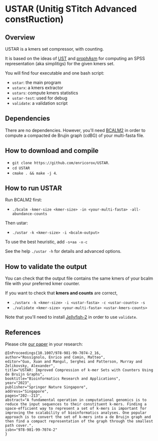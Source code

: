 # USTAR (Unitig STitch Advanced constRuction)
## Overview
USTAR is a kmers set compressor, with counting.

It is based on the ideas of [UST](https://github.com/medvedevgroup/UST) 
and [prophAsm](https://github.com/prophyle/prophasm) 
for computing an SPSS representation (aka simplitigs) for the given kmers set.

You will find four executable and one bash script:
* `ustar`: the main program
* `ustarx`: a kmers extractor
* `ustars`: compute kmers statistics
* `ustar-test`: used for debug
* `validate`: a validation script

## Dependencies
There are no dependencies. 
However, you'll need [BCALM2](https://github.com/GATB/bcalm) 
in order to compute a compacted de Brujin graph (cdBG) of your multi-fasta file.

## How to download and compile
* `git clone https://github.com/enricorox/USTAR`.
* `cd USTAR`
* `cmake . && make -j 4`.

## How to run USTAR
Run BCALM2 first: 
* `./bcalm -kmer-size <kmer-size> -in <your-multi-fasta> -all-abundance-counts`

Then ustar:
* `./ustar -k <kmer-size> -i <bcalm-output>`

To use the best heuristic, add `-s+aa -x-c`

See the help `./ustar -h` for details and advanced options.

## How to validate the output
You can check that the output file contains the same kmers of
your bcalm file with your preferred kmer counter.

If you want to check that __kmers and counts__ are correct,
* `./ustarx -k <kmer-size> -i <ustar-fasta> -c <ustar-counts> -s`
* `./validate <kmer-size> <your-multi-fasta> <ustar-kmers-counts>` 

Note that you'll need to install [Jellyfish-2](https://github.com/zippav/Jellyfish-2) in order to use `validate`.

## References

Please cite [our paper](https://link.springer.com/chapter/10.1007/978-981-99-7074-2_16) in your research:
```
@InProceedings{10.1007/978-981-99-7074-2_16,
author="Rossignolo, Enrico and Comin, Matteo",
editor="Guo, Xuan and Mangul, Serghei and Patterson, Murray and Zelikovsky, Alexander",
title="USTAR: Improved Compression of k-mer Sets with Counters Using de Bruijn Graphs",
booktitle="Bioinformatics Research and Applications",
year="2023",
publisher="Springer Nature Singapore",
address="Singapore",
pages="202--213",
abstract="A fundamental operation in computational genomics is to reduce the input sequences to their constituent k-mers. Finding a space-efficient way to represent a set of k-mers is important for improving the scalability of bioinformatics analyses. One popular approach is to convert the set of k-mers into a de Bruijn graph and then find a compact representation of the graph through the smallest path cover.",
isbn="978-981-99-7074-2"
}
```

